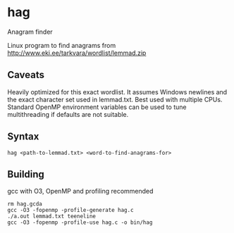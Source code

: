 # hag
Anagram finder

Linux program to find anagrams from http://www.eki.ee/tarkvara/wordlist/lemmad.zip

## Caveats
Heavily optimized for this exact wordlist. It assumes Windows newlines and the exact character set used in lemmad.txt.
Best used with multiple CPUs. Standard OpenMP environment variables can be used to tune multithreading if defaults are not suitable.

## Syntax
`hag <path-to-lemmad.txt> <word-to-find-anagrams-for>`
  
## Building
gcc with O3, OpenMP and profiling recommended

```
rm hag.gcda
gcc -O3 -fopenmp -profile-generate hag.c
./a.out lemmad.txt teeneline
gcc -O3 -fopenmp -profile-use hag.c -o bin/hag
```
